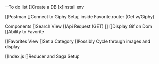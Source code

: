 --To do list
[]Create a DB
[x]Install env

[]Postman
[]Connect to Giphy
Setup inside Favorite.router (Get w/Giphy)


Components
[]Search View 
    []Api Request (GET)
    []
    []Display Gif on Dom
    []Ability to Favorite

[]Favorites View
    []Set a Category
    []Possibly Cycle through images and display

[]Index.js
    []Reducer and Saga Setup
    